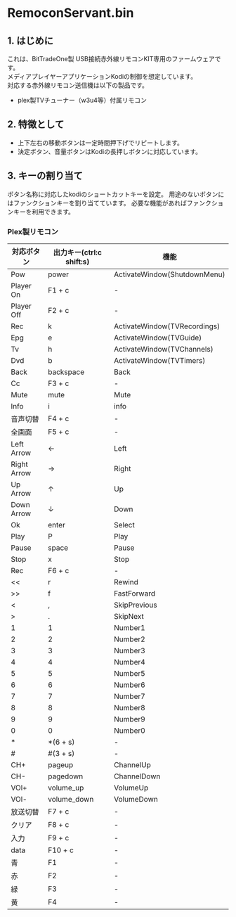 # RemoconServant.bin
## 1. はじめに
これは、BitTradeOne製 USB接続赤外線リモコンKIT専用のファームウェアです。  
メディアプレイヤーアプリケーションKodiの制御を想定しています。  
対応する赤外線リモコン送信機は以下の製品です。

- plex製TVチューナー（w3u4等）付属リモコン

## 2. 特徴として
- 上下左右の移動ボタンは一定時間押下げでリピートします。
- 決定ボタン、音量ボタンはKodiの長押しボタンに対応しています。

## 3. キーの割り当て
ボタン名称に対応したkodiのショートカットキーを設定。
用途のないボタンにはファンクションキーを割り当てています。
必要な機能があればファンクションキーを利用できます。

### Plex製リモコン
| 対応ボタン | 出力キー(ctrl:c shift:s) | 機能 |
----|----|----
|Pow			|power		|ActivateWindow(ShutdownMenu)|
|Player On		|F1 + c		|-|
|Player Off		|F2 + c		|-|
|Rec			|k			|ActivateWindow(TVRecordings)|
|Epg			|e			|ActivateWindow(TVGuide)|
|Tv				|h			|ActivateWindow(TVChannels)|
|Dvd			|b			|ActivateWindow(TVTimers)|
|Back			|backspace	|Back|
|Cc				|F3 + c		|-|
|Mute			|mute		|Mute|
|Info			|i			|info|
|音声切替		|F4 + c		|-|
|全画面			|F5 + c		|-|
|Left Arrow		|←			|Left|
|Right Arrow	|→			|Right|
|Up Arrow		|↑			|Up|
|Down Arrow		|↓			|Down|
|Ok				|enter		|Select|
|Play			|P			|Play|
|Pause			|space		|Pause|
|Stop			|x			|Stop|
|Rec			|F6 + c		|-|
|<<				|r			|Rewind|
|>>				|f			|FastForward|
|<				|,			|SkipPrevious|
|>				|.			|SkipNext|
|1				|1			|Number1|
|2				|2			|Number2|
|3				|3			|Number3|
|4				|4			|Number4|
|5				|5			|Number5|
|6				|6			|Number6|
|7				|7			|Number7|
|8				|8			|Number8|
|9				|9			|Number9|
|0				|0			|Number0|
|*				|*(6 + s)	|-|
|#				|#(3 + s)	|-|
|CH+			|pageup		|ChannelUp|
|CH-			|pagedown	|ChannelDown|
|VOl+			|volume_up	|VolumeUp|
|VOl-			|volume_down|VolumeDown|
|放送切替		|F7 + c		|-|
|クリア			|F8 + c		|-|
|入力			|F9 + c		|-|
|data			|F10 + c	|-|
|青				|F1			|-|
|赤				|F2			|-|
|緑				|F3			|-|
|黄				|F4			|-|
